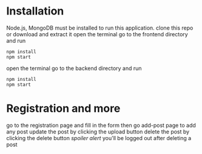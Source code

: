 # Installation

Node.js, MongoDB must be installed to run this application.
clone this repo or download and extract it
open the terminal go to the frontend directory and run

    npm install
    npm start

open the terminal go to the backend directory and run

    npm install
    npm start

# Registration and more

go to the registration page and fill in the form
then go add-post page to add any post
update the post by clicking the upload button
delete the post by clicking the delete button
_spoiler alert_ you'll be logged out after deleting a post
